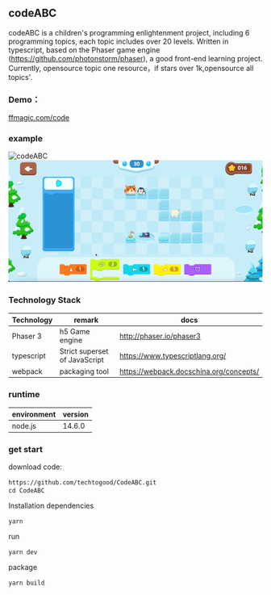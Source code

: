 

## codeABC
codeABC is a children's programming enlightenment project, including 6 programming topics, each topic includes over 20 levels. Written in typescript, based on the Phaser game engine (https://github.com/photonstorm/phaser), a good front-end learning project. Currently, opensource topic one resource，if stars over 1k,opensource all topics'.
   
### Demo：
[ffmagic.com/code](https://www.ffmagic.com/code)

### example
![codeABC](docs/screen_1.gif)
![codeABC](docs/screen_2.gif)

### Technology Stack

| Technology | remark                       | docs                                |
| ---------- | ---------------------------- | --------------------------------------- |
| Phaser 3   | h5 Game engine               | http://phaser.io/phaser3                |
| typescript | Strict superset of JavaScript| https://www.typescriptlang.org/         |
| webpack    |  packaging tool              | https://webpack.docschina.org/concepts/ |

### runtime

| environment    |version   |
| -------------- | ------ |
| node.js        | 14.6.0 |

### get start

download code:

```shell
https://github.com/techtogood/CodeABC.git
cd CodeABC
```
Installation dependencies

```shell
yarn
```

run 

```shell
yarn dev
```

package

```shell
yarn build
```



